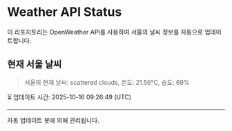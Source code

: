 
# Weather API Status

이 리포지토리는 OpenWeather API를 사용하여 서울의 날씨 정보를 자동으로 업데이트합니다.

## 현재 서울 날씨
> 서울의 현재 날씨: scattered clouds, 온도: 21.56°C, 습도: 69%

⏳ 업데이트 시간: 2025-10-16 09:26:49 (UTC)

---
자동 업데이트 봇에 의해 관리됩니다.
